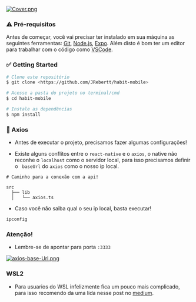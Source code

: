 [![Cover.png](https://i.postimg.cc/brVcT7Nj/Cover.png)](https://postimg.cc/1VFjRYqW)

### ⚠️ Pré-requisitos

Antes de começar, você vai precisar ter instalado em sua máquina as seguintes ferramentas:
[Git](https://git-scm.com), [Node.js](https://nodejs.org/en/), [Expo](https://expo.dev/).
Além disto é bom ter um editor para trabalhar com o código como [VSCode](https://code.visualstudio.com/).

### :white_check_mark: Getting Started

```bash
# Clone este repositório
$ git clone <https://github.com/JRebertt/habit-mobile>

# Acesse a pasta do projeto no terminal/cmd
$ cd habit-mobile

# Instale as dependências
$ npm install

```

### :space_invader: Axios

- Antes de executar o projeto, precisamos fazer algumas configurações!

- Existe alguns conflitos entre o `react-native` e o `axios`, o native não reconhe o `localhost` como o servidor local, para isso precisamos definir o ` baseUrl` do `axios` como o nosso ip local.

```shell
# Caminho para a conexão com a api!

src
  ├── lib
  │   └── axios.ts
```

- Caso você não saiba qual o seu ip local, basta executar!

```bash
ipconfig
```

### Atenção!

- Lembre-se de apontar para porta `:3333`

[![axios-base-Url.png](https://i.postimg.cc/PxtM05JK/axios-base-Url.png)](https://postimg.cc/Ty4mDGrW)

### WSL2

- Para usuarios do WSL infelizmente fica um pouco mais complicado, para isso recomendo da uma lida nesse post no [medium](https://medium.com/@nailsonisrael/rodando-react-native-expo-no-wsl2-5b3f501c1c2a).
